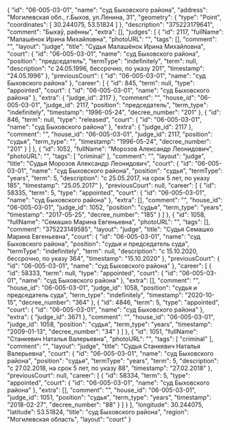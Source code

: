 {
    "id": "06-005-03-01",
    "name": "суд Быховского района",
    "address": "Могилевская обл., г.Быхов, ул.Ленина, 31",
    "geometry": {
        "type": "Point",
        "coordinates": [
            30.244075,
            53.51824
        ]
    },
    "description": "375223179641",
    "comment": "Быхаў, раённы",
    "extra": [],
    "judges": [
        {
            "id": 2117,
            "fullName": "Малашёнок Ирина Михайловна",
            "photoURL": "",
            "tags": [],
            "comment": "",
            "layout": "judge",
            "title": "Судья Малашёнок Ирина Михайловна",
            "court": {
                "id": "06-005-03-01",
                "name": "суд Быховского района",
                "position": "председатель",
                "termType": "indefinitely",
                "term": null,
                "description": "c 24.05.1996, бессрочно, по указу 201",
                "timestamp": "24.05.1996"
            },
            "previousCourt": {
                "id": "06-005-03-01",
                "name": "суд Быховского района"
            },
            "career": [
                {
                    "id": 845,
                    "term": null,
                    "type": "appointed",
                    "court": {
                        "id": "06-005-03-01",
                        "name": "суд Быховского района"
                    },
                    "extra": {
                        "judge_id": 2117
                    },
                    "comment": "",
                    "house_id": "06-005-03-01",
                    "judge_id": 2117,
                    "position": "председатель",
                    "term_type": "indefinitely",
                    "timestamp": "1996-05-24",
                    "decree_number": "201"
                },
                {
                    "id": 846,
                    "term": null,
                    "type": "released",
                    "court": {
                        "id": "06-005-03-01",
                        "name": "суд Быховского района"
                    },
                    "extra": {
                        "judge_id": 2117
                    },
                    "comment": "",
                    "house_id": "06-005-03-01",
                    "judge_id": 2117,
                    "position": "судья",
                    "term_type": "",
                    "timestamp": "1996-05-24",
                    "decree_number": "201"
                }
            ]
        },
        {
            "id": 1052,
            "fullName": "Морозов Александр Леонидович",
            "photoURL": "",
            "tags": [
                "criminal"
            ],
            "comment": "",
            "layout": "judge",
            "title": "Судья Морозов Александр Леонидович",
            "court": {
                "id": "06-005-03-01",
                "name": "суд Быховского района",
                "position": "судья",
                "termType": "years",
                "term": 5,
                "description": "c 25.05.2017, на срок 5 лет, по указу 185",
                "timestamp": "25.05.2017"
            },
            "previousCourt": null,
            "career": [
                {
                    "id": 58335,
                    "term": 5,
                    "type": "appointed",
                    "court": {
                        "id": "06-005-03-01",
                        "name": "суд Быховского района"
                    },
                    "extra": [],
                    "comment": "",
                    "house_id": "06-005-03-01",
                    "judge_id": 1052,
                    "position": "судья",
                    "term_type": "years",
                    "timestamp": "2017-05-25",
                    "decree_number": "185"
                }
            ]
        },
        {
            "id": 1058,
            "fullName": "Семашко Марина Евгеньевна",
            "photoURL": "",
            "tags": [],
            "comment": "375223149585",
            "layout": "judge",
            "title": "Судья Семашко Марина Евгеньевна",
            "court": {
                "id": "06-005-03-01",
                "name": "суд Быховского района",
                "position": "судья и председатель суда",
                "termType": "indefinitely",
                "term": null,
                "description": "c 15.10.2020, бессрочно, по указу 364",
                "timestamp": "15.10.2020"
            },
            "previousCourt": {
                "id": "06-005-03-01",
                "name": "суд Быховского района"
            },
            "career": [
                {
                    "id": 58333,
                    "term": null,
                    "type": "appointed",
                    "court": {
                        "id": "06-005-03-01",
                        "name": "суд Быховского района"
                    },
                    "extra": [],
                    "comment": "",
                    "house_id": "06-005-03-01",
                    "judge_id": 1058,
                    "position": "судья и председатель суда",
                    "term_type": "indefinitely",
                    "timestamp": "2020-10-15",
                    "decree_number": "364"
                },
                {
                    "id": 4846,
                    "term": 5,
                    "type": "appointed",
                    "court": {
                        "id": "06-005-03-01",
                        "name": "суд Быховского района"
                    },
                    "extra": {
                        "judge_id": 3671
                    },
                    "comment": "",
                    "house_id": "06-005-03-01",
                    "judge_id": 1058,
                    "position": "судья",
                    "term_type": "years",
                    "timestamp": "2009-01-13",
                    "decree_number": "34"
                }
            ]
        },
        {
            "id": 1051,
            "fullName": "Станкевич Наталья Валерьевна",
            "photoURL": "",
            "tags": [
                "criminal"
            ],
            "comment": "",
            "layout": "judge",
            "title": "Судья Станкевич Наталья Валерьевна",
            "court": {
                "id": "06-005-03-01",
                "name": "суд Быховского района",
                "position": "судья",
                "termType": "years",
                "term": 5,
                "description": "c 27.02.2018, на срок 5 лет, по указу 88",
                "timestamp": "27.02.2018"
            },
            "previousCourt": null,
            "career": [
                {
                    "id": 58334,
                    "term": 5,
                    "type": "appointed",
                    "court": {
                        "id": "06-005-03-01",
                        "name": "суд Быховского района"
                    },
                    "extra": [],
                    "comment": "",
                    "house_id": "06-005-03-01",
                    "judge_id": 1051,
                    "position": "судья",
                    "term_type": "years",
                    "timestamp": "2018-02-27",
                    "decree_number": "88"
                }
            ]
        }
    ],
    "longitude": 30.244075,
    "latitude": 53.51824,
    "title": "суд Быховского района",
    "region": "Могилевская область",
    "layout": "court"
}
